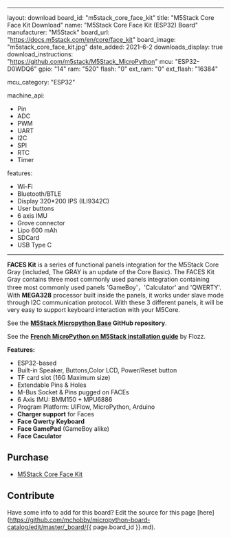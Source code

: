 
---
layout: download
board_id: "m5stack_core_face_kit"
title: "M5Stack Core Face Kit Download"
name: "M5Stack Core Face Kit (ESP32) Board"
manufacturer: "M5Stack"
board_url: "https://docs.m5stack.com/en/core/face_kit"
board_image: "m5stack_core_face_kit.jpg"
date_added: 2021-6-2
downloads_display: true
download_instructions: "https://github.com/m5stack/M5Stack_MicroPython"
mcu: "ESP32-D0WDQ6"
gpio: "14"
ram: "520"
flash: "0"
ext_ram: "0"
ext_flash: "16384"

mcu_category: "ESP32"

machine_api:
  - Pin
  - ADC
  - PWM
  - UART
  - I2C
  - SPI
  - RTC
  - Timer

features:
  - Wi-Fi
  - Bluetooth/BTLE
  - Display 320*200 IPS (ILI9342C)
  - User buttons
  - 6 axis IMU
  - Grove connector
  - Lipo 600 mAh
  - SDCard
  - USB Type C
---
**FACES Kit** is a series of functional panels integration for the M5Stack Core Gray (included, The GRAY is an update of the Core Basic). The FACES Kit Gray contains three most commonly used panels integration containing three most commonly used panels 'GameBoy'，'Calculator' and 'QWERTY'. With **MEGA328** processor built inside the panels, it works under slave mode through I2C communication protocol. With these 3 different panels, it will be very easy to support keyboard interaction with your M5Core.


See the __[M5Stack Micropython Base](https://github.com/m5stack/M5Stack_MicroPython) GitHub repository__.


See the __[French MicroPython on M5Stack installation guide](https://blog.flozz.fr/2019/07/15/micropython-sur-le-m5stack/)__ by Flozz. 


**Features:**
* ESP32-based
* Built-in Speaker, Buttons,Color LCD, Power/Reset button
* TF card slot (16G Maximum size)
* Extendable Pins & Holes
* M-Bus Socket & Pins pugged on FACEs
* 6 Axis IMU: BMM150 + MPU6886
* Program Platform: UIFlow, MicroPython, Arduino
* **Charger support** for Faces
* **Face Qwerty Keyboard**
* **Face GamePad** (GameBoy alike)
* **Face Caculator**


## Purchase
* [M5Stack Core Face Kit](https://docs.m5stack.com/en/core/face_kit)

## Contribute

Have some info to add for this board? Edit the source for this page [here](https://github.com/mchobby/micropython-board-catalog/edit/master/_board/{{ page.board_id }}.md).
